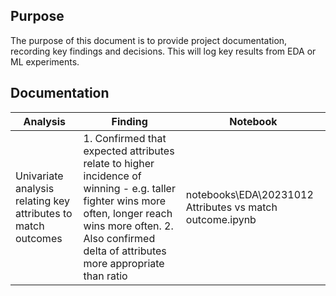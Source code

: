 ## Purpose
The purpose of this document is to provide project documentation, recording key findings and decisions. This will log key results from EDA or ML experiments.

## Documentation
Analysis | Finding | Notebook
--- | --- | ---
Univariate analysis relating key attributes to match outcomes | 1. Confirmed that expected attributes relate to higher incidence of winning - e.g. taller fighter wins more often, longer reach wins more often. 2. Also confirmed delta of attributes more appropriate than ratio | notebooks\EDA\20231012 Attributes vs match outcome.ipynb 